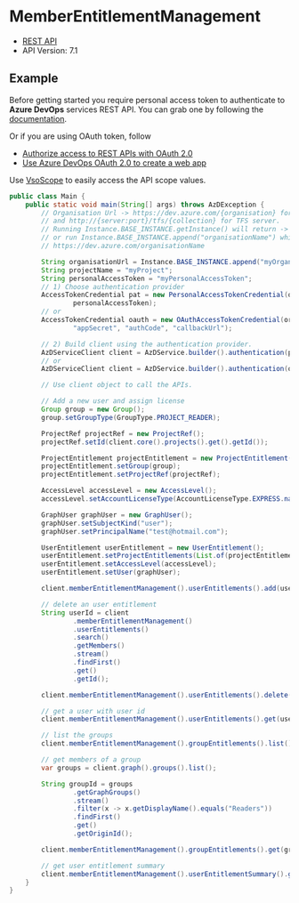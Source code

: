 # MemberEntitlementManagement

- [REST API](https://learn.microsoft.com/en-us/rest/api/azure/devops/memberentitlementmanagement/?view=azure-devops-rest-7.1)
- API Version: 7.1

## Example

Before getting started you require personal access token to authenticate to **Azure DevOps** services REST API.
You can grab one by following the [documentation](https://docs.microsoft.com/en-us/azure/devops/organizations/accounts/use-personal-access-tokens-to-authenticate?WT.mc_id=docs-github-dbrown&view=azure-devops&tabs=preview-page).

Or if you are using OAuth token, follow
- [Authorize access to REST APIs with OAuth 2.0](https://learn.microsoft.com/en-us/azure/devops/integrate/get-started/authentication/oauth?view=azure-devops)
- [Use Azure DevOps OAuth 2.0 to create a web app](https://learn.microsoft.com/en-us/azure/devops/integrate/get-started/authentication/azure-devops-oauth?toc=%2Fazure%2Fdevops%2Fmarketplace-extensibility%2Ftoc.json&view=azure-devops)

Use [VsoScope](https://github.com/hkarthik7/azure-devops-java-sdk/blob/feature/v6.0/azd/src/main/java/org/azd/enums/VsoScope.java) to easily access
the API scope values.


```java
public class Main {
    public static void main(String[] args) throws AzDException {
        // Organisation Url -> https://dev.azure.com/{organisation} for Azure DevOps services
        // and http://{server:port}/tfs/{collection} for TFS server.
        // Running Instance.BASE_INSTANCE.getInstance() will return -> https://dev.azure.com/
        // or run Instance.BASE_INSTANCE.append("organisationName") which returns
        // https://dev.azure.com/organisationName

        String organisationUrl = Instance.BASE_INSTANCE.append("myOrganisation");
        String projectName = "myProject";
        String personalAccessToken = "myPersonalAccessToken";
        // 1) Choose authentication provider
        AccessTokenCredential pat = new PersonalAccessTokenCredential(organisationUrl, projectName, 
                personalAccessToken);
        // or
        AccessTokenCredential oauth = new OAuthAccessTokenCredential(organisationUrl, projectName,
                "appSecret", "authCode", "callbackUrl");

        // 2) Build client using the authentication provider. 
        AzDServiceClient client = AzDService.builder().authentication(pat).buildClient();
        // or
        AzDServiceClient client = AzDService.builder().authentication(oauth).buildClient();

        // Use client object to call the APIs.

        // Add a new user and assign license
        Group group = new Group();
        group.setGroupType(GroupType.PROJECT_READER);

        ProjectRef projectRef = new ProjectRef();
        projectRef.setId(client.core().projects().get().getId());

        ProjectEntitlement projectEntitlement = new ProjectEntitlement();
        projectEntitlement.setGroup(group);
        projectEntitlement.setProjectRef(projectRef);

        AccessLevel accessLevel = new AccessLevel();
        accessLevel.setAccountLicenseType(AccountLicenseType.EXPRESS.name());

        GraphUser graphUser = new GraphUser();
        graphUser.setSubjectKind("user");
        graphUser.setPrincipalName("test@hotmail.com");

        UserEntitlement userEntitlement = new UserEntitlement();
        userEntitlement.setProjectEntitlements(List.of(projectEntitlement));
        userEntitlement.setAccessLevel(accessLevel);
        userEntitlement.setUser(graphUser);

        client.memberEntitlementManagement().userEntitlements().add(userEntitlement);

        // delete an user entitlement
        String userId = client
                .memberEntitlementManagement()
                .userEntitlements()
                .search()
                .getMembers()
                .stream()
                .findFirst()
                .get()
                .getId();

        client.memberEntitlementManagement().userEntitlements().delete(userId);

        // get a user with user id
        client.memberEntitlementManagement().userEntitlements().get(userId);

        // list the groups
        client.memberEntitlementManagement().groupEntitlements().list();

        // get members of a group
        var groups = client.graph().groups().list();

        String groupId = groups
                .getGraphGroups()
                .stream()
                .filter(x -> x.getDisplayName().equals("Readers"))
                .findFirst()
                .get()
                .getOriginId();

        client.memberEntitlementManagement().groupEntitlements().get(groupId);

        // get user entitlement summary
        client.memberEntitlementManagement().userEntitlementSummary().get("AccessLevels", "Projects", "Licenses", "Groups");
    }
}
```